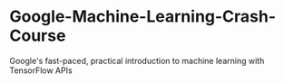# Google-Machine-Learning-Crash-Course
Google's fast-paced, practical introduction to machine learning with TensorFlow APIs
